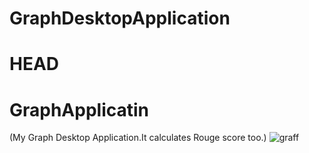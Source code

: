 # GraphDesktopApplication
 HEAD
=======
# GraphApplicatin
(My Graph Desktop Application.It calculates Rouge score too.)
![graff](https://github.com/user-attachments/assets/efbb517e-4ecc-4b89-a1d6-d57c65acd665)
